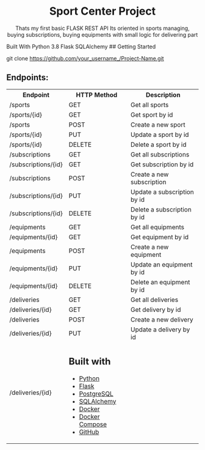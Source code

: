 <h1 align="center">Sport Center Project</h1>
<p align="center">Thats my first basic FLASK REST API
Its oriented in sports managing, buying subscriptions, buying equipments with small logic for delivering part</p>
Built With
Python 3.8
Flask
SQLAlchemy
## Getting Started

git clone https://github.com/your_username_/Project-Name.git
<h2>Endpoints:</h2>

<table>
  <tr>
    <th>Endpoint</th>
    <th>HTTP Method</th>
    <th>Description</th>
  </tr>
  <tr>
    <td>/sports</td>
    <td>GET</td>
    <td>Get all sports</td>
  </tr>
  <tr>
    <td>/sports/{id}</td>
    <td>GET</td>
    <td>Get sport by id</td>
  </tr>
  <tr>
    <td>/sports</td>
    <td>POST</td>
    <td>Create a new sport</td>
  </tr>
  <tr>
    <td>/sports/{id}</td>
    <td>PUT</td>
    <td>Update a sport by id</td>
  </tr>
  <tr>
    <td>/sports/{id}</td>
    <td>DELETE</td>
    <td>Delete a sport by id</td>
  </tr>
  <tr>
    <td>/subscriptions</td>
    <td>GET</td>
    <td>Get all subscriptions</td>
  </tr>
  <tr>
    <td>/subscriptions/{id}</td>
    <td>GET</td>
    <td>Get subscription by id</td>
  </tr>
  <tr>
    <td>/subscriptions</td>
    <td>POST</td>
    <td>Create a new subscription</td>
  </tr>
  <tr>
    <td>/subscriptions/{id}</td>
    <td>PUT</td>
    <td>Update a subscription by id</td>
  </tr>
  <tr>
    <td>/subscriptions/{id}</td>
    <td>DELETE</td>
    <td>Delete a subscription by id</td>
  </tr>
  <tr>
    <td>/equipments</td>
    <td>GET</td>
    <td>Get all equipments</td>
  </tr>
  <tr>
    <td>/equipments/{id}</td>
    <td>GET</td>
    <td>Get equipment by id</td>
  </tr>
  <tr>
    <td>/equipments</td>
    <td>POST</td>
    <td>Create a new equipment</td>
  </tr>
  <tr>
    <td>/equipments/{id}</td>
    <td>PUT</td>
    <td>Update an equipment by id</td>
  </tr>
  <tr>
    <td>/equipments/{id}</td>
    <td>DELETE</td>
    <td>Delete an equipment by id</td>
  </tr>
  <tr>
    <td>/deliveries</td>
    <td>GET</td>
    <td>Get all deliveries</td>
  </tr>
  <tr>
    <td>/deliveries/{id}</td>
    <td>GET</td>
    <td>Get delivery by id</td>
  </tr>
  <tr>
    <td>/deliveries</td>
    <td>POST</td>
    <td>Create a new delivery</td>
  </tr>
  <tr>
    <td>/deliveries/{id}</td>
    <td>PUT</td>
    <td>Update a delivery by id</td>
  </tr>
  <tr>
    <td>/deliveries/{id}</td>
    <td
        </tr>
<h2>Built with</h2>
<ul>
    <li><a href="https://www.python.org/" target="_blank">Python</a></li>
    <li><a href="https://flask.palletsprojects.com/" target="_blank">Flask</a></li>
    <li><a href="https://www.postgresql.org/" target="_blank">PostgreSQL</a></li>
    <li><a href="https://www.sqlalchemy.org/" target="_blank">SQLAlchemy</a></li>
    <li><a href="https://docs.docker.com/" target="_blank">Docker</a></li>
    <li><a href="https://docs.docker.com/compose/" target="_blank">Docker Compose</a></li>
    <li><a href="https://github.com/" target="_blank">GitHub</a></li>
</ul>

